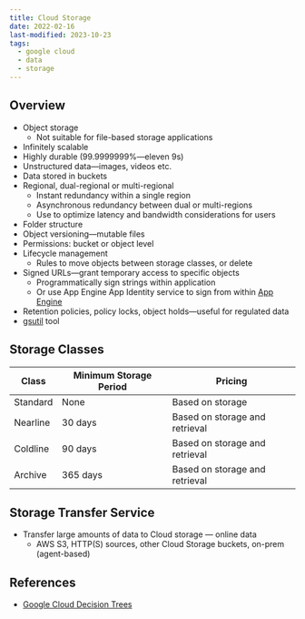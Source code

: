 ```yaml
---
title: Cloud Storage
date: 2022-02-16
last-modified: 2023-10-23
tags:
  - google cloud
  - data
  - storage
---
```


## Overview

- Object storage
	- Not suitable for file-based storage applications
- Infinitely scalable
- Highly durable (99.9999999%—eleven 9s)
- Unstructured data—images, videos etc.
- Data stored in buckets
- Regional, dual-regional or multi-regional
	- Instant redundancy within a single region
	- Asynchronous redundancy between dual or multi-regions
	- Use to optimize latency and bandwidth considerations for users
- Folder structure
- Object versioning—mutable files
- Permissions: bucket or object level
- Lifecycle management
	- Rules to move objects between storage classes, or delete
- Signed URLs—grant temporary access to specific objects
	- Programmatically sign strings within application
	- Or use App Engine App Identity service to sign from within [App Engine](notes/App%20Engine.md)
- Retention policies, policy locks, object holds—useful for regulated data
- [gsutil](notes/gsutil.md) tool

## Storage Classes

| Class    | Minimum Storage Period | Pricing                        |
| -------- | ---------------------- | ------------------------------ |
| Standard | None                   | Based on storage               |
| Nearline | 30 days                | Based on storage and retrieval |
| Coldline | 90 days                | Based on storage and retrieval |
| Archive  | 365 days               | Based on storage and retrieval |

## Storage Transfer Service

- Transfer large amounts of data to Cloud storage — online data
	- AWS S3, HTTP(S) sources, other Cloud Storage buckets, on-prem (agent-based)

## References

- [Google Cloud Decision Trees](notes/moc/Google%20Cloud%20Decision%20Trees.md)
